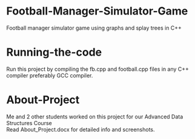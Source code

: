 # Football-Manager-Simulator-Game
Football manager simulator game using graphs and splay trees in C++

# Running-the-code
Run this project by compiling the fb.cpp and football.cpp files in any C++ compiler preferably GCC compiler.

# About-Project
Me and 2 other students worked on this project for our Advanced Data Structures Course  
Read About_Project.docx for detailed info and screenshots.
